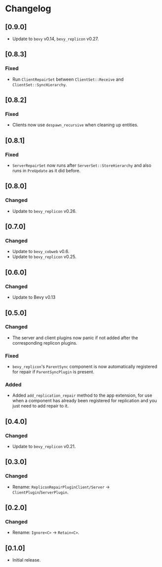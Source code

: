 # Changelog

## [0.9.0]

- Update to `bevy` v0.14, `bevy_replicon` v0.27.


## [0.8.3]

### Fixed

- Run `ClientRepairSet` between `ClientSet::Receive` and `ClientSet::SyncHierarchy`.


## [0.8.2]

### Fixed

- Clients now use `despawn_recursive` when cleaning up entities.


## [0.8.1]

### Fixed

- `ServerRepairSet` now runs after `ServerSet::StoreHierarchy` and also runs in `PreUpdate` as it did before.


## [0.8.0]

### Changed

- Update to `bevy_replicon` v0.26.


## [0.7.0]

### Changed

- Update to `bevy_cobweb` v0.6.
- Update to `bevy_replicon` v0.25.


## [0.6.0]

### Changed

- Update to Bevy v0.13


## [0.5.0]

### Changed

- The server and client plugins now panic if not added after the corresponding replicon plugins.

### Fixed

- `bevy_replicon`'s `ParentSync` component is now automatically registered for repair if `ParentSyncPlugin` is present.

### Added

- Added `add_replication_repair` method to the app extension, for use when a component has already been registered for replication and you just need to add repair to it.


## [0.4.0]

### Changed

- Update to `bevy_replicon` v0.21.


## [0.3.0]

### Changed

- Rename: `RepliconRepairPluginClient/Server` -> `ClientPlugin`/`ServerPlugin`.


## [0.2.0]

### Changed

- Rename: `Ignore<C>` -> `Retain<C>`.


## [0.1.0]

- Initial release.
